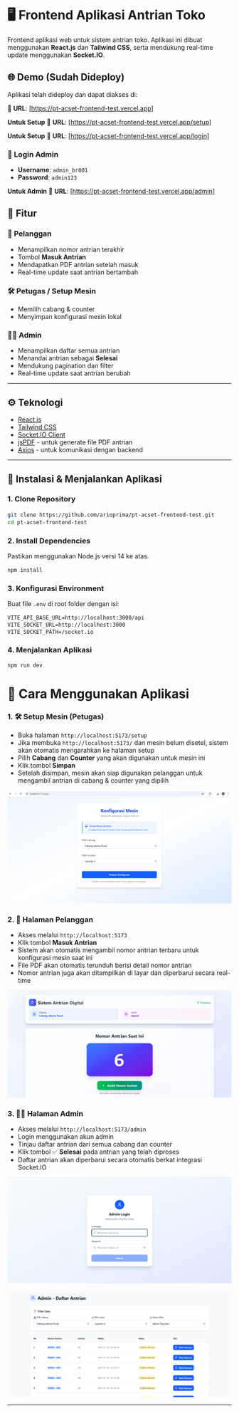 # 🖥️ Frontend Aplikasi Antrian Toko

Frontend aplikasi web untuk sistem antrian toko. Aplikasi ini dibuat menggunakan **React.js** dan **Tailwind CSS**, serta mendukung real-time update menggunakan **Socket.IO**.

## 🌐 Demo (Sudah Dideploy)

Aplikasi telah dideploy dan dapat diakses di:

🔗 **URL**: [https://pt-acset-frontend-test.vercel.app]

**Untuk Setup**
🔗 **URL**: [https://pt-acset-frontend-test.vercel.app/setup]

**Untuk Setup**
🔗 **URL**: [https://pt-acset-frontend-test.vercel.app/login]

### 🔐 Login Admin

- **Username**: `admin_br001`
- **Password**: `admin123`

**Untuk Admin**
🔗 **URL**: [https://pt-acset-frontend-test.vercel.app/admin]

## 🚀 Fitur

### 👥 Pelanggan

- Menampilkan nomor antrian terakhir
- Tombol **Masuk Antrian**
- Mendapatkan PDF antrian setelah masuk
- Real-time update saat antrian bertambah

### 🛠️ Petugas / Setup Mesin

- Memilih cabang & counter
- Menyimpan konfigurasi mesin lokal

### 👩‍💼 Admin

- Menampilkan daftar semua antrian
- Menandai antrian sebagai **Selesai**
- Mendukung pagination dan filter
- Real-time update saat antrian berubah

---

## ⚙️ Teknologi

- [React.js](https://reactjs.org/)
- [Tailwind CSS](https://tailwindcss.com/)
- [Socket.IO Client](https://socket.io/docs/v4/client-api/)
- [jsPDF](https://github.com/parallax/jsPDF) - untuk generate file PDF antrian
- [Axios](https://axios-http.com/) - untuk komunikasi dengan backend

---

## 🚀 Instalasi & Menjalankan Aplikasi

### 1. Clone Repository

```bash
git clone https://github.com/arioprima/pt-acset-frontend-test.git
cd pt-acset-frontend-test
```

### 2. Install Dependencies

Pastikan menggunakan Node.js versi 14 ke atas.

```bash
npm install
```

### 3. Konfigurasi Environment

Buat file `.env` di root folder dengan isi:

```env
VITE_API_BASE_URL=http://localhost:3000/api
VITE_SOCKET_URL=http://localhost:3000
VITE_SOCKET_PATH=/socket.io
```

### 4. Menjalankan Aplikasi

```bash
npm run dev
```

# 📘 Cara Menggunakan Aplikasi

### 1. 🛠️ Setup Mesin (Petugas)

- Buka halaman `http://localhost:5173/setup`
- Jika membuka `http://localhost:5173/` dan mesin belum disetel, sistem akan otomatis mengarahkan ke halaman setup
- Pilih **Cabang** dan **Counter** yang akan digunakan untuk mesin ini
- Klik tombol **Simpan**
- Setelah disimpan, mesin akan siap digunakan pelanggan untuk mengambil antrian di cabang & counter yang dipilih

![Setup Mesin](./screenshots/setup-mesin.png)

### 2. 👥 Halaman Pelanggan

- Akses melalui `http://localhost:5173`
- Klik tombol **Masuk Antrian**
- Sistem akan otomatis mengambil nomor antrian terbaru untuk konfigurasi mesin saat ini
- File PDF akan otomatis terunduh berisi detail nomor antrian
- Nomor antrian juga akan ditampilkan di layar dan diperbarui secara real-time

![Setup Mesin](./screenshots/halaman_pelanggan.png)

### 3. 👩‍💼 Halaman Admin

- Akses melalui `http://localhost:5173/admin`
- Login menggunakan akun admin
- Tinjau daftar antrian dari semua cabang dan counter
- Klik tombol ✅ **Selesai** pada antrian yang telah diproses
- Daftar antrian akan diperbarui secara otomatis berkat integrasi Socket.IO

![Setup Mesin](./screenshots/halaman_login.png)

![Setup Mesin](./screenshots/halaman_admin.png)

---
